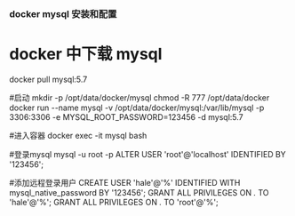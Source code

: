 ###  docker mysql 安装和配置
# docker 中下载 mysql
docker pull mysql:5.7

#启动
mkdir -p /opt/data/docker/mysql
chmod -R 777 /opt/data/docker
docker run --name mysql -v /opt/data/docker/mysql:/var/lib/mysql -p 3306:3306 -e MYSQL_ROOT_PASSWORD=123456 -d mysql:5.7

#进入容器
docker exec -it mysql bash

#登录mysql
mysql -u root -p
ALTER USER 'root'@'localhost' IDENTIFIED BY '123456';

#添加远程登录用户
CREATE USER 'hale'@'%' IDENTIFIED WITH mysql_native_password BY '123456';
GRANT ALL PRIVILEGES ON *.* TO 'hale'@'%';
GRANT ALL PRIVILEGES ON *.* TO 'root'@'%';